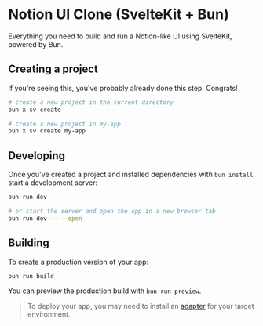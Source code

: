 # Notion UI Clone (SvelteKit + Bun)

Everything you need to build and run a Notion-like UI using SvelteKit, powered by Bun.

## Creating a project

If you're seeing this, you've probably already done this step. Congrats!

```sh
# create a new project in the current directory
bun x sv create

# create a new project in my-app
bun x sv create my-app
```

## Developing

Once you've created a project and installed dependencies with `bun install`, start a development server:

```sh
bun run dev

# or start the server and open the app in a new browser tab
bun run dev -- --open
```

## Building

To create a production version of your app:

```sh
bun run build
```

You can preview the production build with `bun run preview`.

> To deploy your app, you may need to install an [adapter](https://svelte.dev/docs/kit/adapters) for your target environment.
